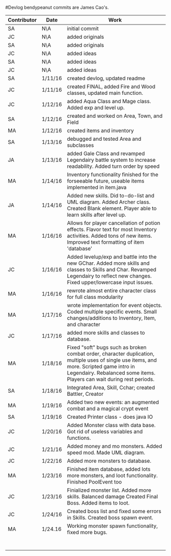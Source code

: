 #Devlog
bendypeanut commits are James Cao's.

| Contributor |   Date   |  Work                          |
|-------------|----------|--------------------------------|
| SA          |  N\A     |  initial commit                |
| JC          |  N\A     |  added originals               |
| SA          |  N\A     |  added originals               |
| JC          |  N\A     |  added ideas                   |
| SA          |  N\A     |  added ideas                   |
| JC          |  N\A     |  added ideas                   |
| SA          | 1/11/16  |  created devlog, updated readme|
| JC          | 1/11/16  |  created FINAL, added Fire and Wood classes, updated main function.                  |
| JC          | 1/12/16  |  added Aqua Class and Mage class. Added exp and level up.                                |
| SA          | 1/12/16  |  created and worked on Area, Town, and Field                              |
| MA          | 1/12/16  |  created items and inventory   |
| SA          | 1/13/16  |  debugged and tested Area and subclasses 
| JA          | 1/13/16  |  added Gale Class and revamped Legendairy battle system to increase readability. Added turn order by speed
| MA          | 1/14/16  |  Inventory functionality finished for the forseeable future, useable items implemented in item.java       |
| JA          | 1/14/16  |     Added new skills. Did to-do-list and UML diagram. Added Archer class. Created Blank element. Player able to learn skills after level up.                           |
| MA          | 1/16/16  | Allows for player cancellation of potion effects. Flavor text for most Inventory activities. Added tons of new items. Improved text formatting of item 'database'                               |
|JC           | 1/16/16  | Added levelup/exp and battle into the new GChar. Added more skills and classes to Skills and Char. Revamped Legendairy to reflect new changes. Fixed upper/lowercase input issues.                                |
|MA           | 1/16/16  |rewrote almost entire character class for full class modularity                                |
|MA           | 1/17/16  |wrote implementation for event objects. Coded multiple specific events. Small changes/additions to Inventory, Item, and character                              |
|JC           | 1/17/16  |added more skills and classes to database.                                                 |
|MA           | 1/18/16  |Fixed "soft" bugs such as broken combat order, character duplication, multiple uses of single use items, and more. Scripted game intro in Legendairy. Rebalanced some items. Players can wait during rest periods.
|SA           | 1/18/16  |Integrated Area, Skill, Cchar; created Battler, Creator   |
|MA           | 1/19/16  |Added two new events: an augmented combat and a magical crypt event|
|SA           | 1/19/16  | Created Printer class - does java IO             |
|JC           | 1/20/16  |Added Monster class with data base. Got rid of useless variables and functions.                                               |
|JC           | 1/21/16  |Added money and mo monsters. Added speed mod. Made UML diagram.                                                |
|JC           | 1/22/16  |Added more monsters to database.                                                |
|MA           | 1/23/16  |Finished item database, added lots more monsters, and loot functionality. Finished PoolEvent too                                                 |
|JC           | 1/23/16  |Finialized monster list. Added more skills. Balanced damage Created Final Boss. Added items to loot.                                                 |
|JC           | 1/24/16  |Created boss list and fixed some errors in Skills. Created boss spawn event.                                                 |
|MA           | 1/24.16  |Working monster spawn functionality, fixed more bugs.                                                 |
|             |          |                                                 |
|             |          |                                                 |
|             |          |                                                 |
|             |          |                                                 |
|             |          |                                                 |
|             |          |                                                 |
|             |          |                                                 |

